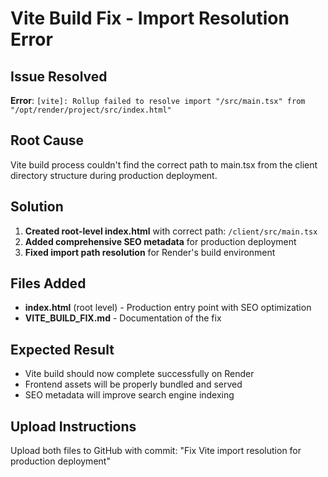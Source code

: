# Vite Build Fix - Import Resolution Error

## Issue Resolved
**Error**: `[vite]: Rollup failed to resolve import "/src/main.tsx" from "/opt/render/project/src/index.html"`

## Root Cause
Vite build process couldn't find the correct path to main.tsx from the client directory structure during production deployment.

## Solution
1. **Created root-level index.html** with correct path: `/client/src/main.tsx`
2. **Added comprehensive SEO metadata** for production deployment
3. **Fixed import path resolution** for Render's build environment

## Files Added
- **index.html** (root level) - Production entry point with SEO optimization
- **VITE_BUILD_FIX.md** - Documentation of the fix

## Expected Result
- Vite build should now complete successfully on Render
- Frontend assets will be properly bundled and served
- SEO metadata will improve search engine indexing

## Upload Instructions
Upload both files to GitHub with commit: "Fix Vite import resolution for production deployment"